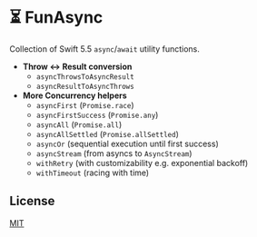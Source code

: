 # ⏳ FunAsync

Collection of Swift 5.5 `async`/`await` utility functions.

- **Throw <-> Result conversion**
    - `asyncThrowsToAsyncResult`
    - `asyncResultToAsyncThrows`
- **More Concurrency helpers**
    - `asyncFirst` (`Promise.race`)
    - `asyncFirstSuccess` (`Promise.any`)
    - `asyncAll` (`Promise.all`)
    - `asyncAllSettled` (`Promise.allSettled`)
    - `asyncOr` (sequential execution until first success)
    - `asyncStream` (from asyncs to `AsyncStream`)
    - `withRetry` (with customizability e.g. exponential backoff)
    - `withTimeout` (racing with time)

## License

[MIT](LICENSE)
